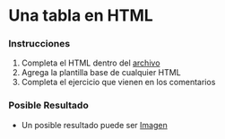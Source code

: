 # Una tabla en HTML

### Instrucciones

1. Completa el HTML dentro del [archivo](fundamentos-web/html/ejercicio-1/ejercicio-1.html)
2. Agrega la plantilla base de cualquier HTML
3. Completa el ejercicio que vienen en los comentarios

### Posible Resultado

* Un posible resultado puede ser [Imagen](fundamentos-web/html/ejercicio-1/resultado.jpg)